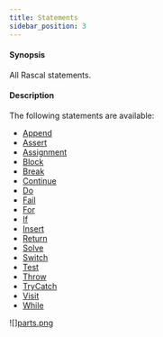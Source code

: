 ```yaml
---
title: Statements
sidebar_position: 3
---
```


#### Synopsis

All Rascal statements.

#### Description

The following statements are available:
* [Append](../../Rascal/Statements/Append/index.md)
* [Assert](../../Rascal/Statements/Assert/index.md)
* [Assignment](../../Rascal/Statements/Assignment/index.md)
* [Block](../../Rascal/Statements/Block/index.md)
* [Break](../../Rascal/Statements/Break/index.md)
* [Continue](../../Rascal/Statements/Continue/index.md)
* [Do](../../Rascal/Statements/Do/index.md)
* [Fail](../../Rascal/Statements/Fail/index.md)
* [For](../../Rascal/Statements/For/index.md)
* [If](../../Rascal/Statements/If/index.md)
* [Insert](../../Rascal/Statements/Insert/index.md)
* [Return](../../Rascal/Statements/Return/index.md)
* [Solve](../../Rascal/Statements/Solve/index.md)
* [Switch](../../Rascal/Statements/Switch/index.md)
* [Test](../../Rascal/Statements/Test/index.md)
* [Throw](../../Rascal/Statements/Throw/index.md)
* [TryCatch](../../Rascal/Statements/TryCatch/index.md)
* [Visit](../../Rascal/Statements/Visit/index.md)
* [While](../../Rascal/Statements/While/index.md)


![][parts.png](/assets/Rascal/Statements/statement-parts.png)



